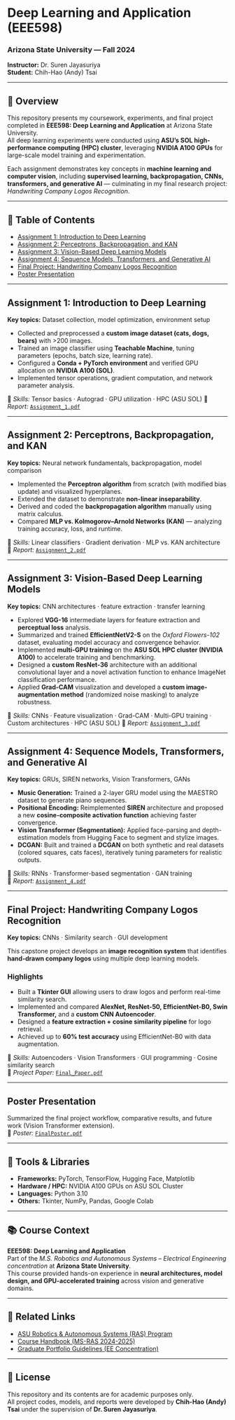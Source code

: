 # Deep Learning and Application (EEE598)

### Arizona State University — Fall 2024  
**Instructor:** Dr. Suren Jayasuriya  
**Student:** Chih-Hao (Andy) Tsai

---

## 🧠 Overview
This repository presents my coursework, experiments, and final project completed in **EEE598: Deep Learning and Application** at Arizona State University.  
All deep learning experiments were conducted using **ASU’s SOL high-performance computing (HPC) cluster**, leveraging **NVIDIA A100 GPUs** for large-scale model training and experimentation.  

Each assignment demonstrates key concepts in **machine learning and computer vision**, including **supervised learning, backpropagation, CNNs, transformers, and generative AI** — culminating in my final research project: *Handwriting Company Logos Recognition*.



---

## 📑 Table of Contents
- [Assignment 1: Introduction to Deep Learning](#assignment-1-introduction-to-deep-learning)
- [Assignment 2: Perceptrons, Backpropagation, and KAN](#assignment-2-perceptrons-backpropagation-and-kan)
- [Assignment 3: Vision-Based Deep Learning Models](#assignment-3-vision-based-deep-learning-models)
- [Assignment 4: Sequence Models, Transformers, and Generative AI](#assignment-4-sequence-models-transformers-and-generative-ai)
- [Final Project: Handwriting Company Logos Recognition](#final-project-handwriting-company-logos-recognition)
- [Poster Presentation](#poster-presentation)

---

## Assignment 1: Introduction to Deep Learning
**Key topics:** Dataset collection, model optimization, environment setup

- Collected and preprocessed a **custom image dataset (cats, dogs, bears)** with >200 images.
- Trained an image classifier using **Teachable Machine**, tuning parameters (epochs, batch size, learning rate).
- Configured a **Conda + PyTorch environment** and verified GPU allocation on **NVIDIA A100 (SOL)**.
- Implemented tensor operations, gradient computation, and network parameter analysis.

📘 *Skills:* Tensor basics · Autograd · GPU utilization · HPC (ASU SOL)
📂 *Report:* [`Assignment_1.pdf`](./Assignment_1.pdf)

---

## Assignment 2: Perceptrons, Backpropagation, and KAN
**Key topics:** Neural network fundamentals, backpropagation, model comparison

- Implemented the **Perceptron algorithm** from scratch (with modified bias update) and visualized hyperplanes.
- Extended the dataset to demonstrate **non-linear inseparability**.
- Derived and coded the **backpropagation algorithm** manually using matrix calculus.
- Compared **MLP vs. Kolmogorov–Arnold Networks (KAN)** — analyzing training accuracy, loss, and runtime.

📘 *Skills:* Linear classifiers · Gradient derivation · MLP vs. KAN architecture  
📂 *Report:* [`Assignment_2.pdf`](./Assignment_2.pdf)

---

## Assignment 3: Vision-Based Deep Learning Models
**Key topics:** CNN architectures · feature extraction · transfer learning

- Explored **VGG-16** intermediate layers for feature extraction and **perceptual loss** analysis.  
- Summarized and trained **EfficientNetV2-S** on the *Oxford Flowers-102* dataset, evaluating model accuracy and convergence behavior.  
- Implemented **multi-GPU training** on the **ASU SOL HPC cluster (NVIDIA A100)** to accelerate training and benchmarking.  
- Designed a **custom ResNet-36** architecture with an additional convolutional layer and a novel activation function to enhance ImageNet classification performance.  
- Applied **Grad-CAM** visualization and developed a **custom image-augmentation method** (randomized noise masking) to analyze robustness.

📘 *Skills:* CNNs · Feature visualization · Grad-CAM · Multi-GPU training · Custom architectures · HPC (ASU SOL)
📂 *Report:* [`Assignment_3.pdf`](./Assignment_3.pdf)

---

## Assignment 4: Sequence Models, Transformers, and Generative AI
**Key topics:** GRUs, SIREN networks, Vision Transformers, GANs

- **Music Generation:** Trained a 2-layer GRU model using the MAESTRO dataset to generate piano sequences.  
- **Positional Encoding:** Reimplemented **SIREN** architecture and proposed a new **cosine-composite activation function** achieving faster convergence.  
- **Vision Transformer (Segmentation):** Applied face-parsing and depth-estimation models from Hugging Face to segment and stylize images.  
- **DCGAN:** Built and trained a **DCGAN** on both synthetic and real datasets (colored squares, cats faces), iteratively tuning parameters for realistic outputs.

📘 *Skills:* RNNs · Transformer-based segmentation · GAN training  
📂 *Report:* [`Assignment_4.pdf`](./Assignment_4.pdf)

---

## Final Project: Handwriting Company Logos Recognition
**Key topics:** CNNs · Similarity search · GUI development

This capstone project develops an **image recognition system** that identifies **hand-drawn company logos** using multiple deep learning models.

### Highlights
- Built a **Tkinter GUI** allowing users to draw logos and perform real-time similarity search.
- Implemented and compared **AlexNet, ResNet-50, EfficientNet-B0, Swin Transformer,** and a **custom CNN Autoencoder**.
- Designed a **feature extraction + cosine similarity pipeline** for logo retrieval.
- Achieved up to **60% test accuracy** using EfficientNet-B0 with data augmentation.

📘 *Skills:* Autoencoders · Vision Transformers · GUI programming · Cosine similarity search  
📂 *Project Paper:* [`Final_Paper.pdf`](./Final_Paper.pdf)

---

## Poster Presentation
Summarized the final project workflow, comparative results, and future work (Vision Transformer extension).  
📂 *Poster:* [`FinalPoster.pdf`](./FinalPoster.pdf)

---

## 🧩 Tools & Libraries
- **Frameworks:** PyTorch, TensorFlow, Hugging Face, Matplotlib  
- **Hardware / HPC:** NVIDIA A100 GPUs on ASU SOL Cluster 
- **Languages:** Python 3.10  
- **Others:** Tkinter, NumPy, Pandas, Google Colab

---

## 📚 Course Context
**EEE598: Deep Learning and Application**  
Part of the *M.S. Robotics and Autonomous Systems – Electrical Engineering concentration* at **Arizona State University**.  
This course provided hands-on experience in **neural architectures, model design, and GPU-accelerated training** across vision and generative domains.

---

## 🔗 Related Links
- [ASU Robotics & Autonomous Systems (RAS) Program](https://ras.engineering.asu.edu/)
- [Course Handbook (MS-RAS 2024-2025)](./RAS-Handbook-24-25.pdf)
- [Graduate Portfolio Guidelines (EE Concentration)](./Graduate-MS-RAS-EE-Portfolio-Instructions.pdf)

---

## 🧾 License
This repository and its contents are for academic purposes only.  
All project codes, models, and reports were developed by **Chih-Hao (Andy) Tsai** under the supervision of **Dr. Suren Jayasuriya**.

